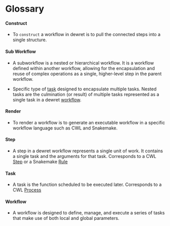 # Glossary

#### Construct
- To `construct` a workflow in dewret is to pull the connected steps into a single structure.

#### Sub Workflow
- A subworkflow is a nested or hierarchical workflow. It is a workflow defined within another workflow, allowing for the encapsulation and reuse of complex operations as a single, higher-level step in the parent workflow.

- Specific type of [task](#task) designed to encapsulate multiple tasks. Nested tasks are the culmination (or result) of multiple tasks represented as a single task in a dewret [workflow](#workflow).

#### Render
- To render a workflow is to generate an executable workflow in a specific workflow language such as CWL and Snakemake. 

#### Step
- A step in a dewret workflow represents a single unit of work. It contains a single task and the arguments for that task. Corresponds to a CWL [Step](https://www.commonwl.org/user_guide/topics/workflows.html#workflows) or a Snakemake [Rule](https://snakemake.readthedocs.io/en/stable/snakefiles/rules.html)

#### Task
- A task is the function scheduled to be executed later. Corresponds to a CWL [Process](https://www.commonwl.org/user_guide/introduction/basic-concepts.html#processes-and-requirements)

#### Workflow
- A workflow is designed to define, manage, and execute a series of tasks that make use of both local and global parameters.
